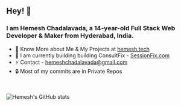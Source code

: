 ## Hey! 👋
### I am **Hemesh Chadalavada**, a 14-year-old Full Stack Web Developer & Maker from Hyderabad, India.
- 🔭 Know More about Me & My Projects at [hemesh.tech](https://hemesh.tech)
- 🌱 I am currently building building ConsultFix - [SessionFix.com](https://sessionfix.com/)
- ⚡ Contact - [hemeshchadalavada@gmail.com](mailto:hemeshchadalavada@gmail.com)
- 🔒 Most of my commits are in Private Repos
<br />

![Hemesh's GitHub stats](https://github-readme-stats.vercel.app/api?username=hemeshch&show_icons=true&theme=dark&count_private=true)  

